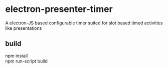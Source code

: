 # electron-presenter-timer
A electron-JS based configurable timer suited for slot based timed activities like presentations
## build
npm install<br/>
npm run-script build
